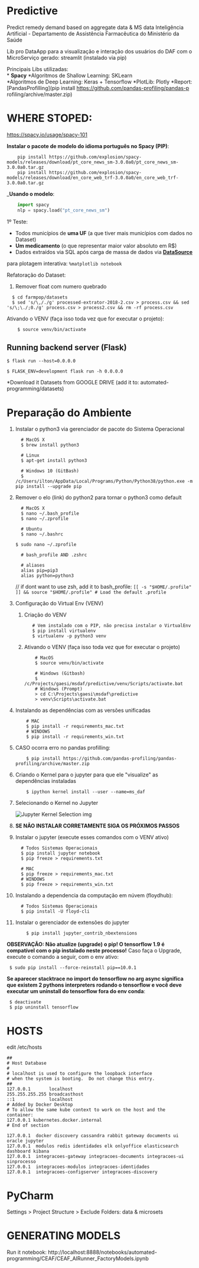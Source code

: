 # Predictive
Predict remedy demand based on aggregate data & MS data
Inteligência Artificial - Departamento de Assistência Farmacêutica do Ministério da Saúde

Lib pro DataApp para a visualização e interação dos usuários do DAF com o MicroServiço gerado: streamlit (instalado via pip)

Principais Libs utilizadas:  
    * __Spacy__
    *Algoritmos de Shallow Learning: SKLearn    
    *Algoritmos de Deep Learning: Keras + Tensorflow
    *PlotLib: Plotly
    *Report: [PandasProfilling](pip install https://github.com/pandas-profiling/pandas-p
rofiling/archive/master.zip)

# WHERE STOPED: 
https://spacy.io/usage/spacy-101

__Instalar o pacote de modelo do idioma português no Spacy (PIP)__: 
```shell
    pip install https://github.com/explosion/spacy-models/releases/download/pt_core_news_sm-3.0.0a0/pt_core_news_sm-3.0.0a0.tar.gz
    pip install https://github.com/explosion/spacy-models/releases/download/en_core_web_trf-3.0.0a0/en_core_web_trf-3.0.0a0.tar.gz
``` 

___Usando o modelo__:
```python
    import spacy
    nlp = spacy.load("pt_core_news_sm")
```

1º Teste:
- Todos municípios de __uma UF__ (a que tiver mais municípios com dados no Dataset)
- __Um medicamento__ (o que representar maior valor absoluto em R$)
- Dados extraídos via SQL após carga de massa de dados via __[DataSource](https://gitlab.com/gaesi/datasource)__

para plotagem interativa: ``` %matplotlib notebook ```

Refatoração do Dataset:

1. Remover float com numero quebrado
  ```
    $ cd farmpop/datasets
    $ sed 's/\,/./g' processed-extrator-2018-2.csv > process.csv && sed 's/\;\./;0./g' process.csv > process2.csv && rm -rf process.csv
  ```

Ativando o VENV (faça isso toda vez que for executar o projeto):
```shell script
    $ source venv/bin/activate
```

## Running backend server (Flask)

```$ flask run --host=0.0.0.0```

```$ FLASK_ENV=development flask run -h 0.0.0.0```


*Download it Datasets from GOOGLE DRIVE (add it to: automated-programming/datasets)

# Preparação do Ambiente
1. Instalar o python3 via gerenciador de pacote do Sistema Operacional

    ```shell script
      # MacOS X
      $ brew install python3

      # Linux
      $ apt-get install python3

      # Windows 10 (GitBash)
      $ /c/Users/ilton/AppData/Local/Programs/Python/Python38/python.exe -m pip install --upgrade pip
    ```

1. Remover o elo (link) do python2 para tornar o python3 como default

    ```shell script
      # MacOS X
      $ nano ~/.bash_profile
      $ nano ~/.zprofile

      # Ubuntu
      $ nano ~/.bashrc
    ```

    ``` $ sudo nano ~/.zprofile ```

    ```sudo nano ~/.zshrc
      # bash_profile AND .zshrc

      # aliases
      alias pip=pip3
      alias python=python3
    ```

   // if dont want to use zsh, add it to bash_profile: ``` [[ -s "$HOME/.profile" ]] && source "$HOME/.profile" # Load the default .profile ```

1. Configuração do Virtual Env (VENV)

    1. Criação do VENV
        ```shell script
           # Vem instalado com o PIP, não precisa instalar o VirtualEnv
           $ pip install virtualenv 
           $ virtualenv -p python3 venv
        ```

    1.  Ativando o VENV (faça isso toda vez que for executar o projeto)
        ```shell script
            # MacOS
            $ source venv/bin/activate

            # Windows (Gitbash)
            $ /c/Projects/gaesi/msdaf/predictive/venv/Scripts/activate.bat
            # Windows (Prompt)
            > cd C:\Projects\gaesi\msdaf\predictive
            > venv\Scripts\activate.bat
        ```

1. Instalando as dependências com as versões unificadas

    ```shell script
        # MAC
        $ pip install -r requirements_mac.txt
        # WINDOWS
        $ pip install -r requirements_win.txt
    ```

1. CASO ocorra erro no pandas profilling:

    ```shell script
        $ pip install https://github.com/pandas-profiling/pandas-profiling/archive/master.zip
    ```

1. Criando o Kernel para o jupyter para que ele "visualize" as dependências instaladas

    ```shell script
        $ ipython kernel install --user --name=ms_daf
    ```

1. Selecionando o Kernel no Jupyter

    ![Jupyter Kernel Selection img](https://github.com/TonGarcia/pbe-r/raw/master/jupyter_kernel_selection.png)

1. __SE NÃO INSTALAR CORRETAMENTE SIGA OS PRÓXIMOS PASSOS__

1. Instalar o jupyter (execute esses comandos com o VENV ativo)

    ```shell script
      # Todos Sistemas Operacionais
      $ pip install jupyter notebook
      $ pip freeze > requirements.txt

      # MAC
      $ pip freeze > requirements_mac.txt
      # WINDOWS
      $ pip freeze > requirements_win.txt
    ```

1. Instalando a dependencia da computação em núvem (floydhub):

    ```shell script
      # Todos Sistemas Operacionais
      $ pip install -U floyd-cli
    ```

1. Instalar o gerenciador de extensões do jupyter

    ```shell script
        $ pip install jupyter_contrib_nbextensions
    ```

__OBSERVAÇÃO: Não atualize (upgrade) o pip! O tensorflow 1.9 é compatível com o pip instalado neste processo!__ Caso faça o Upgrade, execute o comando a seguir, com o env ativo:

```shell script
 $ sudo pip install --force-reinstall pip==10.0.1
```

__Se aparecer stacktrace no import do tensorflow no arg async significa que existem 2 pythons interpreters rodando o tensorflow e você deve executar um uninstall do tensorflow fora do env conda__:

```shell script
 $ deactivate
 $ pip uninstall tensorflow
```


# HOSTS

edit /etc/hosts

```hosts
##
# Host Database
#
# localhost is used to configure the loopback interface
# when the system is booting.  Do not change this entry.
##
127.0.0.1       localhost
255.255.255.255 broadcasthost
::1             localhost
# Added by Docker Desktop
# To allow the same kube context to work on the host and the container:
127.0.0.1 kubernetes.docker.internal
# End of section

127.0.0.1  docker discovery cassandra rabbit gateway documents ui oracle jupyter
127.0.0.1  modulos redis identidades elk onlyoffice elasticsearch dashboard kibana
127.0.0.1  integracoes-gateway integracoes-documents integracoes-ui sinprocesso
127.0.0.1  integracoes-modulos integracoes-identidades
127.0.0.1  integracoes-configserver integracoes-discovery
```


# PyCharm
Settings > Project Structure > Exclude Folders: data & microsets

# GENERATING MODELS
Run it notebook: http://localhost:8888/notebooks/automated-programming/CEAF/CEAF_AIRunner_FactoryModels.ipynb
